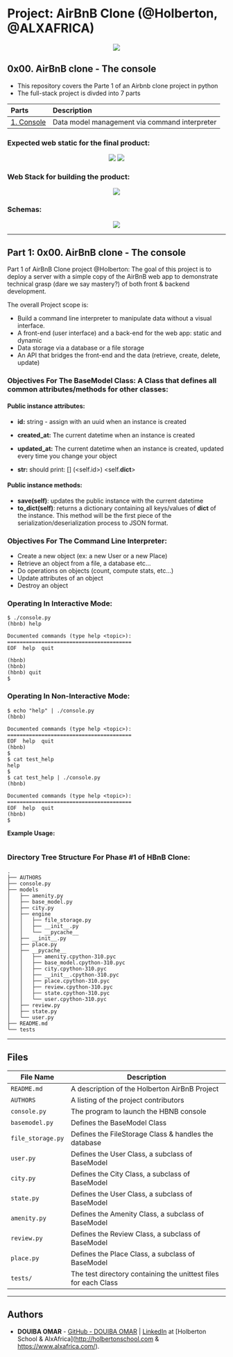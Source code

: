 # Project: AirBnB Clone (@Holberton, @ALXAFRICA)
<p align="center">
  <img src="https://github.com/OmarDouiba/AirBnB_clone/blob/main/images/1.png">
</p>

## **0x00. AirBnB clone - The console**

- This repository covers the Parte 1 of an Airbnb clone project in python
- The full-stack project is divded into 7 parts


|                                                      Parts                                                 |                    Description                    |
| :--------------------------------------------------------------------------------------------------------  | :-----------------------------------------------  |
| [1. Console](https://github.com/OmarDouiba/AirBnB_clone#project-airbnb-clone-holberton-alxafrica)                                               |   Data model management via command interpreter   |


### Expected web static for the final product:

<p align="center">
  <img src="https://github.com/OmarDouiba/AirBnB_clone/blob/main/images/2.png">
  <img src="https://github.com/OmarDouiba/AirBnB_clone/blob/main/images/3.png">
</p>

### Web Stack for building the product:

<p align="center">
  <img src="https://github.com/OmarDouiba/AirBnB_clone/blob/main/images/4.png">
</p>

### Schemas:

<p align="center">
  <img src="https://github.com/OmarDouiba/AirBnB_clone/blob/main/images/5.png">
</p>

---

## Part 1: 0x00. AirBnB clone - The console

Part 1 of AirBnB Clone project @Holberton: The goal of this project is to deploy a server with a simple copy of the AirBnB web app to demonstrate technical grasp (dare we say mastery?) of both front & backend development.

The overall Project scope is:

- Build a command line interpreter to manipulate data without a visual interface.
- A front-end (user interface) and a back-end for the web app: static and dynamic
- Data storage via a database or a file storage
- An API that bridges the front-end and the data (retrieve, create, delete, update)

### Objectives For The BaseModel Class: A Class that defines all common attributes/methods for other classes:

#### Public instance attributes:

- **id:** string - assign with an uuid when an instance is created

- **created_at:** The current datetime when an instance is created

- **updated_at:** The current datetime when an instance is created, updated every time you change your object

- **__str__:** should print: [<class name>] (<self.id>) <self.__dict__>

#### Public instance methods:
- **save(self)**: updates the public instance with the current datetime
- **to_dict(self)**: returns a dictionary containing all keys/values of __dict__ of the instance. This method will be the first piece of the serialization/deserialization process to JSON format.

### Objectives For The Command Line Interpreter:
- Create a new object (ex: a new User or a new Place)
- Retrieve an object from a file, a database etc…
- Do operations on objects (count, compute stats, etc…)
- Update attributes of an object
- Destroy an object

### Operating In Interactive Mode:
```
$ ./console.py
(hbnb) help

Documented commands (type help <topic>):
========================================
EOF  help  quit

(hbnb)
(hbnb)
(hbnb) quit
$
```

### Operating In Non-Interactive Mode:
```
$ echo "help" | ./console.py
(hbnb)

Documented commands (type help <topic>):
========================================
EOF  help  quit
(hbnb)
$
$ cat test_help
help
$
$ cat test_help | ./console.py
(hbnb)

Documented commands (type help <topic>):
========================================
EOF  help  quit
(hbnb)
$
```
**Example Usage:**
```

```
### Directory Tree Structure For Phase #1 of HBnB Clone:
```
.
├── AUTHORS
├── console.py
├── models
│   ├── amenity.py
│   ├── base_model.py
│   ├── city.py
│   ├── engine
│   │   ├── file_storage.py
│   │   ├── __init__.py
│   │   └── __pycache__
│   ├── __init__.py
│   ├── place.py
│   ├── __pycache__
│   │   ├── amenity.cpython-310.pyc
│   │   ├── base_model.cpython-310.pyc
│   │   ├── city.cpython-310.pyc
│   │   ├── __init__.cpython-310.pyc
│   │   ├── place.cpython-310.pyc
│   │   ├── review.cpython-310.pyc
│   │   ├── state.cpython-310.pyc
│   │   └── user.cpython-310.pyc
│   ├── review.py
│   ├── state.py
│   └── user.py
├── README.md
└── tests

```
---
## Files

File Name | Description
--- | ---
`README.md` | A description of the Holberton AirBnB Project
`AUTHORS` | A listing of the project contributors
`console.py` | The program to launch the HBNB console
`basemodel.py` | Defines the BaseModel Class
`file_storage.py` | Defines the FileStorage Class & handles the database
`user.py` | Defines the User Class, a subclass of BaseModel
`city.py` | Defines the City Class, a subclass of BaseModel
`state.py` | Defines the User Class, a subclass of BaseModel
`amenity.py` | Defines the Amenity Class, a subclass of BaseModel
`review.py` | Defines the Review Class, a subclass of BaseModel
`place.py` | Defines the Place Class, a subclass of BaseModel
`tests/` | The test directory containing the unittest files for each Class
---

## Authors

* **DOUIBA OMAR** - [GitHub - DOUIBA OMAR](https://github.com/OmarDouiba) | [LinkedIn](https://www.linkedin.com/in/omar-douiba/) at [Holberton
School & AlxAfrica](http://holbertonschool.com & https://www.alxafrica.com/).